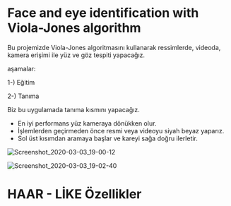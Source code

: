 # Face and eye identification with Viola-Jones algorithm

Bu projemizde Viola-Jones algoritmasını kullanarak ressimlerde, videoda, kamera erişimi ile yüz ve göz tespiti yapacağız.

aşamalar:

1-) Eğitim

2-) Tanıma 

Biz bu uygulamada tanıma kısmını yapacağız.

* En iyi performans yüz kameraya dönükken olur.
* İşlemlerden geçirmeden önce resmi veya videoyu siyah beyaz yaparız.
* Sol üst kısımdan aramaya başlar ve kareyi sağa doğru ilerletir.

![Screenshot_2020-03-03_19-00-12](https://user-images.githubusercontent.com/54184905/75805520-0c877100-5d93-11ea-8fd7-6fc31953c503.png)

![Screenshot_2020-03-03_19-02-40](https://user-images.githubusercontent.com/54184905/75805818-8f103080-5d93-11ea-8258-116f36031bfb.png)


# HAAR - LİKE Özellikler

